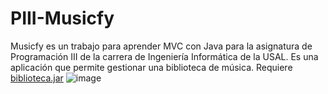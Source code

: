 # PIII-Musicfy
Musicfy es un trabajo para aprender MVC con Java para la asignatura de Programación III de la carrera de Ingeniería Informática de la USAL. Es una aplicación que permite gestionar una biblioteca de música. 
Requiere [biblioteca.jar](http://maxus.fis.usal.es/HOTHOUSE/p3/index.html)
![image](https://github.com/Josde/PIII-Musicfy/assets/3825181/6760d429-666e-45a4-871d-b53ed09363af)
